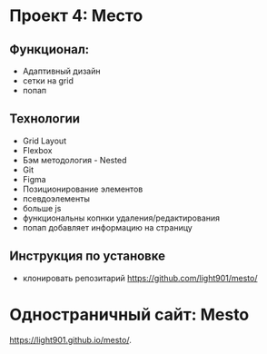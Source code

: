 # Проект 4: Место

## Функционал:
* Адаптивный дизайн
* сетки на grid
* попап

## Технологии
* Grid Layout
* Flexbox
* Бэм методология - Nested
* Git
* Figma
* Позиционирование элементов
* псевдоэлементы
* больше js
* функциональны копнки удаления/редактирования
* попап добавляет информацию на страницу

## Инструкция по установке
* клонировать репозитарий https://github.com/light901/mesto/

# Одностраничный сайт: Mesto
 https://light901.github.io/mesto/.
